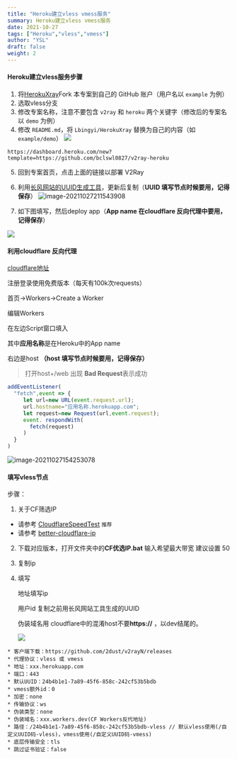 ```yaml
---
title: "Heroku建立vless vmess服务"
summary: Heroku建立vless vmess服务
date: 2021-10-27
tags: ["Heroku","vless","vmess"]
author: "YSL"
draft: false
weight: 2
---
```

#### Heroku建立vless服务步骤

1. 将[HerokuXray](https://github.com/Lbingyi/HerokuXray)Fork 本专案到自己的 GitHub 账户（用户名以 `example` 为例）
2. 选取vless分支
3. 修改专案名称，注意不要包含 `v2ray` 和 `heroku` 两个关键字（修改后的专案名以 `demo` 为例）
4. 修改 `README.md`，将 `Lbingyi/HerokuXray` 替换为自己的内容（如 `example/demo`）
![](https://cdn.jsdelivr.net/gh/yslinwe/image_bed@main/img/126950598-7930a0ac-739a-46ac-aef2-afa2d213a06c.png)
```
https://dashboard.heroku.com/new?template=https://github.com/bclswl0827/v2ray-heroku
```



5. 回到专案首页，点击上面的链接以部署 V2Ray

5. 利用[长风网站的UUID生成工具](https://v2rayse.com/v2ray-tools)，更新后复制（**UUID 填写节点时候要用，记得保存**）
![image-20211027211543908](https://cdn.jsdelivr.net/gh/yslinwe/image_bed@main/img/image-20211027211543908.png)
6. 如下图填写，然后deploy app（**App name 在cloudflare 反向代理中要用，记得保存**）

![](https://cdn.jsdelivr.net/gh/yslinwe/image_bed@main/img/20211205144319.png)


#### 利用cloudflare 反向代理

[cloudflare地址 ](https://dash.cloudflare.com/7bc91c59cf0aabd0ad1accfb31638dd0/workers/overview)

注册登录使用免费版本（每天有100k次requests）



首页->Workers->Create a Worker

编辑Workers

在左边Script窗口填入

其中**应用名称**是在Heroku中的App name

右边是host **（host 填写节点时候要用，记得保存）**

> 打开host+/web 出现 **Bad Request**表示成功
>

```javascript
addEventListener(
  "fetch",event => {
     let url=new URL(event.request.url);
     url.hostname="应用名称.herokuapp.com";
     let request=new Request(url,event.request);
     event. respondWith(
       fetch(request)
     )
  }
)
```

![image-20211027154253078](https://cdn.jsdelivr.net/gh/yslinwe/image_bed@main/img/image-20211027154253078.png)



#### 填写vless节点

步骤：

1.  关于CF筛选IP
* 请参考 [CloudflareSpeedTest](https://github.com/XIU2/CloudflareSpeedTest) `推荐`
* 请参考 [better-cloudflare-ip](https://github.com/badafans/better-cloudflare-ip)

2. 下载对应版本，打开文件夹中的**CF优选IP.bat** 输入希望最大带宽 建议设置 50

3. 复制ip

4. 填写

   地址填写ip

   用户id 复制之前用长风网站工具生成的UUID

   伪装域名用 cloudflare中的混淆host不要**https://** ，以dev结尾的。

   ![](https://cdn.jsdelivr.net/gh/yslinwe/image_bed@main/img/20211205144747.png)
```
* 客户端下载：https://github.com/2dust/v2rayN/releases
* 代理协议：vless 或 vmess
* 地址：xxx.herokuapp.com
* 端口：443
* 默认UUID：24b4b1e1-7a89-45f6-858c-242cf53b5bdb
* vmess额外id：0
* 加密：none
* 传输协议：ws
* 伪装类型：none
* 伪装域名：xxx.workers.dev(CF Workers反代地址)
* 路径：/24b4b1e1-7a89-45f6-858c-242cf53b5bdb-vless // 默认vless使用(/自定义UUID码-vless)，vmess使用(/自定义UUID码-vmess)
* 底层传输安全：tls
* 跳过证书验证：false
```